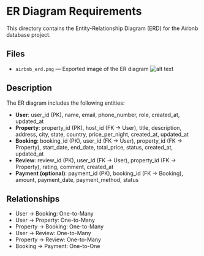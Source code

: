 # ER Diagram Requirements

This directory contains the Entity-Relationship Diagram (ERD) for the Airbnb database project.

## Files

- `airbnb_erd.png` — Exported image of the ER diagram
![alt text](airbnb_erd.png)

## Description

The ER diagram includes the following entities:

- **User**: user_id (PK), name, email, phone_number, role, created_at, updated_at
- **Property**: property_id (PK), host_id (FK → User), title, description, address, city, state, country, price_per_night, created_at, updated_at
- **Booking**: booking_id (PK), user_id (FK → User), property_id (FK → Property), start_date, end_date, total_price, status, created_at, updated_at
- **Review**: review_id (PK), user_id (FK → User), property_id (FK → Property), rating, comment, created_at
- **Payment (optional)**: payment_id (PK), booking_id (FK → Booking), amount, payment_date, payment_method, status

## Relationships

- User → Booking: One-to-Many
- User → Property: One-to-Many
- Property → Booking: One-to-Many
- User → Review: One-to-Many
- Property → Review: One-to-Many
- Booking → Payment: One-to-One 
